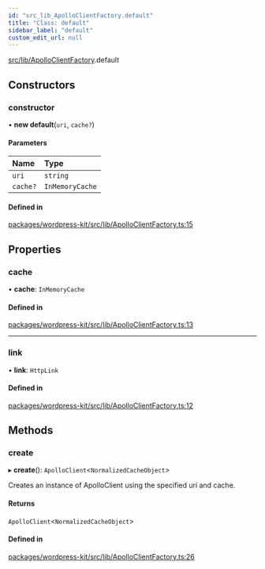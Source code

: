 ```yaml
---
id: "src_lib_ApolloClientFactory.default"
title: "Class: default"
sidebar_label: "default"
custom_edit_url: null
---
```


[src/lib/ApolloClientFactory](../modules/src_lib_ApolloClientFactory.md).default

## Constructors

### constructor

• **new default**(`uri`, `cache?`)

#### Parameters

| Name | Type |
| :------ | :------ |
| `uri` | `string` |
| `cache?` | `InMemoryCache` |

#### Defined in

[packages/wordpress-kit/src/lib/ApolloClientFactory.ts:15](https://github.com/CobyPear/decoupled-kit-js/blob/879269b/packages/wordpress-kit/src/lib/ApolloClientFactory.ts#L15)

## Properties

### cache

• **cache**: `InMemoryCache`

#### Defined in

[packages/wordpress-kit/src/lib/ApolloClientFactory.ts:13](https://github.com/CobyPear/decoupled-kit-js/blob/879269b/packages/wordpress-kit/src/lib/ApolloClientFactory.ts#L13)

___

### link

• **link**: `HttpLink`

#### Defined in

[packages/wordpress-kit/src/lib/ApolloClientFactory.ts:12](https://github.com/CobyPear/decoupled-kit-js/blob/879269b/packages/wordpress-kit/src/lib/ApolloClientFactory.ts#L12)

## Methods

### create

▸ **create**(): `ApolloClient`<`NormalizedCacheObject`\>

Creates an instance of ApolloClient using the specified uri and cache.

#### Returns

`ApolloClient`<`NormalizedCacheObject`\>

#### Defined in

[packages/wordpress-kit/src/lib/ApolloClientFactory.ts:26](https://github.com/CobyPear/decoupled-kit-js/blob/879269b/packages/wordpress-kit/src/lib/ApolloClientFactory.ts#L26)
